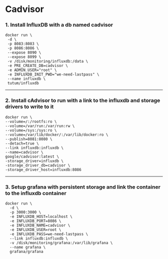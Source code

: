 # Cadvisor

### 1. Install InfluxDB with a db named cadvisor

```
docker run \
 -d \
 -p 8083:8083 \
 -p 8086:8086 \
 --expose 8090 \
 --expose 8099 \
 -v /disk/monitoring/influxdb:/data \
 -e PRE_CREATE_DB=cadvisor \
 -e ADMIN_USER="root" \
 -e INFLUXDB_INIT_PWD="we-need-lastpass" \
 --name influxdb \
 tutum/influxdb
```

---

### 2. Install cAdvisor to run with a link to the influxdb and storage drivers to write to it

```
docker run \
--volume=/:/rootfs:ro \
--volume=/var/run:/var/run:rw \
--volume=/sys:/sys:ro \
--volume=/var/lib/docker/:/var/lib/docker:ro \
--publish=8081:8080 \
--detach=true \
--link influxdb:influxdb \
--name=cadvisor \
google/cadvisor:latest \
-storage_driver=influxdb \
-storage_driver_db=cadvisor \
-storage_driver_host=influxdb:8086
```

---

### 3. Setup grafana with persistent storage and link the container to the influxdb container

```
docker run \
  -d \
  -p 3000:3000 \
  -e INFLUXDB_HOST=localhost \
  -e INFLUXDB_PORT=8086 \
  -e INFLUXDB_NAME=cadvisor \
  -e INFLUXDB_USER=root \
  -e INFLUXDB_PASS=we-need-lastpass \
  --link influxdb:influxdb \
  -v /disk/monitoring/grafana:/var/lib/grafana \
  --name grafana \
  grafana/grafana
```





